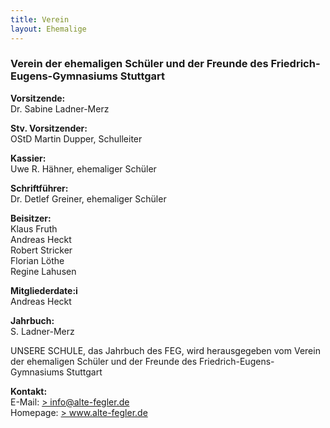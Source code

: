 ```yaml
---
title: Verein
layout: Ehemalige
---
```



<h3>Verein der ehemaligen Schüler und der Freunde des Friedrich-Eugens-Gymnasiums Stuttgart</h3>

  <p><b>Vorsitzende:</b>
  <br>Dr. Sabine Ladner-Merz</p>

  <p><b>Stv. Vorsitzender:</b>
  <br>OStD Martin Dupper, Schulleiter</p>

  <p><b>Kassier:</b>
  <br>Uwe R. Hähner, ehemaliger Schüler</p>

  <p><b>Schriftführer:</b>
  <br>Dr. Detlef Greiner, ehemaliger Schüler</p>

  <p><b>Beisitzer:</b>
  <br>Klaus Fruth
  <br>Andreas Heckt
  <br>Robert Stricker
  <br>Florian Löthe
  <br>Regine Lahusen</p>

  <p><b>Mitgliederdate:i</b>
  <br>Andreas Heckt</p>

  <p><b>Jahrbuch:</b>
  <br>S. Ladner-Merz</p>

  <p>UNSERE SCHULE, das Jahrbuch des FEG, wird herausgegeben vom Verein der ehemaligen Schüler und der Freunde des Friedrich-Eugens-Gymnasiums Stuttgart</p>

  <p><b>Kontakt:</b>
  <br>E-Mail: <a href="mailto::info@alto-fegler.de">> info@alte-fegler.de</a>
  <br>Homepage: <a href="http://www.alte-fegler.de">> www.alte-fegler.de</a></p>
